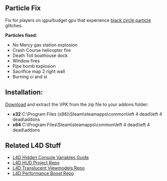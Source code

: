 Particle Fix
-------------
Fix for players on igpu/budget gpu that experience [black circle particle](http://i.imgur.com/BlRQJN5.jpg) glitches.

**Particles fixed:**
 - No Mercy gas station explosion
 - Crash Course helicopter fire
 - Death Toll boathouse dock
 - Window fires
 - Pipe bomb explosion
 - Sacrifice map 2 right wall  
 - Burning ci and si

Installation:
-------------
[Download](https://github.com/l4d/particle_fix/archive/master.zip) and extract the VPK from the zip file  to your addons folder:

 - **x32** C:\Program Files (x86)\Steam\steamapps\common\left 4 dead\left 4 dead\addons
 -  **x64** C:\Program Files\Steam\steamapps\common\left 4 dead\left 4 dead\addons

Related L4D Stuff
------------------
- [L4D Hidden Console Variables Guide](http://steamcommunity.com/sharedfiles/filedetails/?id=564185677)
- [L4D HUD Project Repo](https://github.com/l4d/hud)
- [L4D Translucent Viewmodels Repo](https://github.com/l4d/trans_vmodels) 
- [L4D Performance Boost Repo](https://github.com/l4d/fps_cfg)
